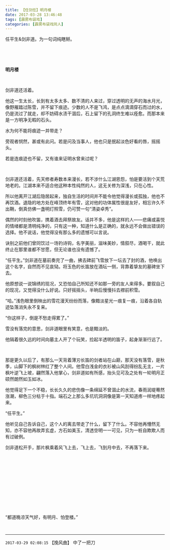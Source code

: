 ```yaml
---
title: 【任剑任】明月楼
date: 2017-03-28 13:46:48
tags: [霹雳布袋戏]
categories: [霹雳布袋戏同人]
---
```


<p dir="ltr"  >任平生&amp;剑非道。为一句词纯瞎掰。</p> 
<p dir="ltr"  >&nbsp;</p> 
<p dir="ltr"  >&nbsp;</p> 
<p dir="ltr"  ><b>明月楼</b></p> 
<p dir="ltr"  >&nbsp;</p> 
<p dir="ltr"  >剑非道还活着。</p> 
<p dir="ltr"  >他这一生太长，长到有太多太多、数不清的人来过，穿过透明的无声的海水月光，像野雁踏过陈雪，并不留下痕迹。少数的人不是飞鸿，是点点滴滴穿石而过的水，仍是流过了就走，却不妨碍水渍干涸后，石上留下的孔洞终生难以痊愈。而那本来是一方明净无暇的石头。</p> 
<p dir="ltr"  >水为何不能将痕迹一并带走？</p> 
<p dir="ltr"  >旁观者悯然，甚或有此问。若是问及当事人，他也只是抿起淡色好看的唇，摇摇头。</p> 
<p dir="ltr"  >若是连痕迹也不留，又有谁来证明水曾来过呢？</p> 
<p dir="ltr"  >&nbsp;</p> 
<p dir="ltr"  >剑非道还活着，先天修者寿数本来漫长，若不涉什么江湖恩怨，怕是要活到个天荒地老的。江湖本来不适合他这种本性纯然的人，这无关修为深浅，只在心性。</p> 
<p dir="ltr"  >所以他离开江湖后隐居起来，独自生活的时间并不能令他觉得漫长或孤独，他也不再饮酒。退隐的地方处在峰顶终年有雪，这对他的功体属性很是友好，相忘许久不出鞘，倒真仿佛一盏明灯照雪，仍可赞一句“清姿卓秀”。</p> 
<p dir="ltr"  >偶然的时刻他吹笛，携着酒去拜祭故友。话并不多，他是这样的人——悲痛或喜悦的情绪都是清明纯净的，只有这一种，知道什么是正确的，就永远不会做出错误的选择。他不说话，他觉得没有那么多的遗憾可以言说。</p> 
<p dir="ltr"  >诀别之前他们曾同饮过一场钓诗钩，名字美丽，滋味美妙，情叙尽，酒喝干，就此终止在那里谁都不甘愿，但无论谁也没有遗憾了。</p> 
<p dir="ltr"  >“任平生。”剑非道在墓前奏完了一曲，拂去碑前飞雪放下一坛去了封的酒，他唤出这个名字，自然而不见哀恸。将玉色的长笛放在酒坛一侧，背靠着挚友的墓碑坐下去。</p> 
<p dir="ltr"  >他原想说一说锦绣的现况，又恐怕自己所知还不如那一旁的友人来得多。要叙自己的现况，又觉得没什么好说。只好摇摇头，半晌后慢慢抖去襟前积雪。</p> 
<p dir="ltr"  >“哈。”浅色眼里倒映出的雪花漫天纷纷而落，像黯淡星光一痕复一痕，沿着各自轨迹坠落消失永不复来。</p> 
<p dir="ltr"  >“你这样子，倒是不愁走得累了。”</p> 
<p dir="ltr"  >雪没有落完的意思，剑非道眼里有笑意，也是黯淡的。</p> 
<p dir="ltr"  >他隔着很久远的时间向墓主人开了个玩笑，捡起半透明的笛子，起身渐渐行远了。</p> 
<p dir="ltr"  >&nbsp;</p> 
<p dir="ltr"  >那是更久以后了，有那么一天背着薄刃长笛的剑者站在山巅，那天没有落雪，是秋季，山脚下的枫树林红了整个人间。他雪白浅金的衣衫被山风刮得纷乱无主，一片枫叶逆飞上坡，翩然落入他掌心，剑非道如有所感，抬头见可及之处有一轮明月正硕然朗然如玉如冰。</p> 
<p dir="ltr"  >他觉得足下一个不稳，长长久久的悲伤像一条绵延不曾涸止的水流，春雨润堤蓦然涨潮，柳色三分枯于十指。端石之上那么多坑坑洞洞像是第一天知道疼一样地疼起来。</p> 
<p dir="ltr"  >“任平生。”</p> 
<p dir="ltr"  >他听见自己告诉自己，这个人的离去带走了什么，留下了什么。不容他再懵然无知，亦不容他再故弄玄虚，方石如美玉，清透空明一一可见，只为一桩自欺欺人而有过破例。</p> 
<p dir="ltr"  >剑非道松开手，那片枫乘着风飞上去，飞上去，飞到月中去，不再落下来。</p> 
<p dir="ltr"  >&nbsp;</p> 
<p dir="ltr"  >&nbsp;</p> 
<p dir="ltr"  >&nbsp;</p> 
<p dir="ltr"  >&nbsp;</p> 
<p dir="ltr"  >&nbsp;</p> 
<p dir="ltr"  >&nbsp;</p> 
<p dir="ltr"  >“都道晚凉天气好，有明月、怕登楼。”</p> 
<p dir="ltr"  >&nbsp;</p>

<!-- more -->

---

`2017-03-29 02:08:15` 【挽风曲】 中了一把刀
